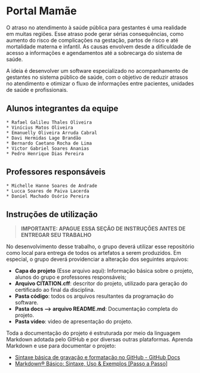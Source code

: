 # Portal Mamãe

O atraso no atendimento à saúde pública para gestantes é uma realidade em muitas regiões. Esse atraso pode gerar sérias consequências, como aumento do risco de complicações na gestação, partos de risco e até mortalidade materna e infantil. As causas envolvem desde a dificuldade de acesso a informações e agendamentos até a sobrecarga do sistema de saúde.

A ideia é desenvolver um software especializado no acompanhamento  de gestantes no sistema público de saúde, com o objetivo de reduzir atrasos no atendimento e otimizar o fluxo de informações entre pacientes, unidades de saúde e profissionais.

## Alunos integrantes da equipe

    * Rafael Galileu Thales Oliveira
    * Vinícius Matos Oliveira
    * Emanuelly Oliveira Arruda Cabral
    * Davi Hermidas Lage Brandão
    * Bernardo Caetano Rocha de Lima
    * Victor Gabriel Soares Ananias
    * Pedro Henrique Dias Pereira

## Professores responsáveis

    * Michelle Hanne Soares de Andrade
    * Lucca Soares de Paiva Lacerda
    * Daniel Machado Osório Pereira



## Instruções de utilização 

> **IMPORTANTE: APAGUE ESSA SEÇÃO DE INSTRUÇÕES ANTES DE ENTREGAR SEU TRABALHO**

No desenvolvimento desse trabalho, o grupo deverá utilizar esse repositório como local para entrega de todos os artefatos a serem produzidos. Em especial, o grupo deverá providenciar a alteração dos seguintes arquivos:

* **Capa do projeto** (Esse arquivo aqui): Informação básica sobre o projeto, alunos do grupo e professores responsáveis;
* **Arquivo CITATION.cff**: descritor do projeto, utilizado para geração do certificado ao final da disciplina.
* **Pasta código**: todos os arquivos resultantes da programação do software.
* **Pasta docs --> arquivo README.md**: Documentação completa do projeto.
* **Pasta video**: video de apresentação do projeto.

Toda a documentação do projeto é estruturada por meio da linguagem Markdown adotada pelo GitHub e por diversas outras plataformas. Aprenda Markdown e use para documentar o projeto:

* [Sintaxe básica de gravação e formatação no GitHub - GitHub Docs](https://docs.github.com/pt/get-started/writing-on-github/getting-started-with-writing-and-formatting-on-github/basic-writing-and-formatting-syntax)
* [Markdown® Básico: Sintaxe, Uso &amp; Exemplos [Passo a Passo]](https://markdown.net.br/sintaxe-basica/)

